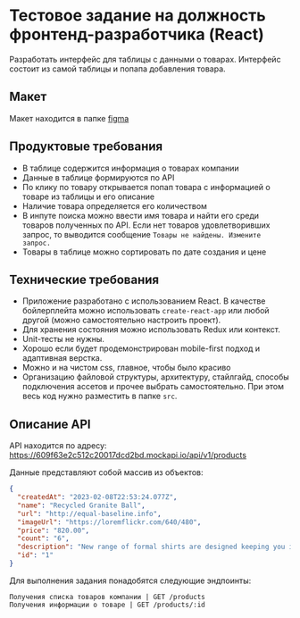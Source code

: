 # Тестовое задание на должность фронтенд-разработчика (React)

Разработать интерфейс для таблицы с данными о товарах. Интерфейс состоит из самой таблицы и попапа добавления товара.

## Макет

Макет находится в папке [figma](./figma/test-abak-react.fig)
## Продуктовые требования

* В таблице содержится информация о товарах компании
* Данные в таблице формируются по API
* По клику по товару открывается попап товара с информацией о товаре из таблицы и его описание
* Наличие товара определяется его количеством
* В инпуте поиска можно ввести имя товара и найти его среди товаров полученных по API. Если нет товаров удовлетворивших запрос, то выводится сообщение `Товары не найдены. Измените запрос.`
* Товары в таблице можно сортировать по дате создания и цене

## Технические требования

* Приложение разработано с использованием React. В качестве бойлерплейта можно использовать `create-react-app` или любой другой (можно самостоятельно настроить проект).
* Для хранения состояния можно использовать Redux или контекст.
* Unit-тесты не нужны.
* Хорошо если будет продемонстрирован mobile-first подход и адаптивная верстка.
* Можно и на чистом css, главное, чтобы было красиво
* Организацию файловой структуры, архитектуру, стайлгайд, способы подключения ассетов и прочее выбрать самостоятельно. При этом весь код нужно разместить в папке `src`.

## Описание API

API находится по адресу: https://609f63e2c512c20017dcd2bd.mockapi.io/api/v1/products

Данные представляют собой массив из объектов:
```JSON
{
  "createdAt": "2023-02-08T22:53:24.077Z",
  "name": "Recycled Granite Ball",
  "url": "http://equal-baseline.info",
  "imageUrl": "https://loremflickr.com/640/480",
  "price": "820.00",
  "count": "6",
  "description": "New range of formal shirts are designed keeping you in mind. With fits and styling that will make you stand apart",
  "id": "1"
}
```
Для выполнения задания понадобятся следующие эндпоинты:

```
Получения списка товаров компании | GET /products
Получения информации о товаре | GET /products/:id
```


